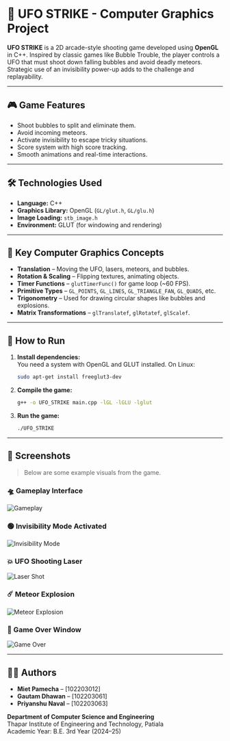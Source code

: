 # 👾 UFO STRIKE - Computer Graphics Project

**UFO STRIKE** is a 2D arcade-style shooting game developed using **OpenGL** in C++. Inspired by classic games like Bubble Trouble, the player controls a UFO that must shoot down falling bubbles and avoid deadly meteors. Strategic use of an invisibility power-up adds to the challenge and replayability.

---

## 🎮 Game Features

- Shoot bubbles to split and eliminate them.
- Avoid incoming meteors.
- Activate invisibility to escape tricky situations.
- Score system with high score tracking.
- Smooth animations and real-time interactions.

---

## 🛠️ Technologies Used

- **Language:** C++
- **Graphics Library:** OpenGL (`GL/glut.h`, `GL/glu.h`)
- **Image Loading:** `stb_image.h`
- **Environment:** GLUT (for windowing and rendering)

---

## 📌 Key Computer Graphics Concepts

- **Translation** – Moving the UFO, lasers, meteors, and bubbles.
- **Rotation & Scaling** – Flipping textures, animating objects.
- **Timer Functions** – `glutTimerFunc()` for game loop (~60 FPS).
- **Primitive Types** – `GL_POINTS`, `GL_LINES`, `GL_TRIANGLE_FAN`, `GL_QUADS`, etc.
- **Trigonometry** – Used for drawing circular shapes like bubbles and explosions.
- **Matrix Transformations** – `glTranslatef`, `glRotatef`, `glScalef`.

---

## 🔧 How to Run

1. **Install dependencies:**  
   You need a system with OpenGL and GLUT installed. On Linux:
   ```bash
   sudo apt-get install freeglut3-dev
   
2. **Compile the game:**
   ```bash
   g++ -o UFO_STRIKE main.cpp -lGL -lGLU -lglut
   
3. **Run the game:**
   ```bash
   ./UFO_STRIKE

---   

## 📸 Screenshots

> Below are some example visuals from the game.

### 🛸 Gameplay Interface
![Gameplay](gameplay.png)

### 🟢 Invisibility Mode Activated
![Invisibility Mode](screenshots/invisibility_mode.png)

### 💥 UFO Shooting Laser
![Laser Shot](screenshots/ufo_laser.png)

### ☄️ Meteor Explosion
![Meteor Explosion](screenshots/meteor_explosion.png)

### 🛑 Game Over Window
![Game Over](screenshots/game_over.png)

---

## 👨‍💻 Authors

- **Miet Pamecha** – [102203012]
- **Gautam Dhawan** – [102203061]
- **Priyanshu Naval** – [102203063]

**Department of Computer Science and Engineering**  
Thapar Institute of Engineering and Technology, Patiala  
Academic Year: B.E. 3rd Year (2024–25)
